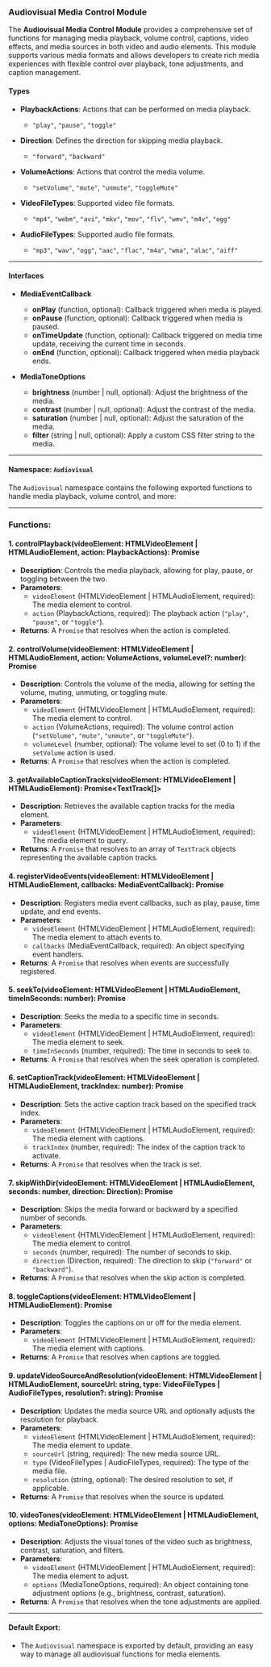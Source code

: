 ### Audiovisual Media Control Module

The **Audiovisual Media Control Module** provides a comprehensive set of functions for managing media playback, volume control, captions, video effects, and media sources in both video and audio elements. This module supports various media formats and allows developers to create rich media experiences with flexible control over playback, tone adjustments, and caption management.

#### Types

- **PlaybackActions**: Actions that can be performed on media playback.
  - `"play"`, `"pause"`, `"toggle"`
  
- **Direction**: Defines the direction for skipping media playback.
  - `"forward"`, `"backward"`
  
- **VolumeActions**: Actions that control the media volume.
  - `"setVolume"`, `"mute"`, `"unmute"`, `"toggleMute"`
  
- **VideoFileTypes**: Supported video file formats.
  - `"mp4"`, `"webm"`, `"avi"`, `"mkv"`, `"mov"`, `"flv"`, `"wmv"`, `"m4v"`, `"ogg"`
  
- **AudioFileTypes**: Supported audio file formats.
  - `"mp3"`, `"wav"`, `"ogg"`, `"aac"`, `"flac"`, `"m4a"`, `"wma"`, `"alac"`, `"aiff"`

---

#### Interfaces

- **MediaEventCallback**
  - **onPlay** (function, optional): Callback triggered when media is played.
  - **onPause** (function, optional): Callback triggered when media is paused.
  - **onTimeUpdate** (function, optional): Callback triggered on media time update, receiving the current time in seconds.
  - **onEnd** (function, optional): Callback triggered when media playback ends.

- **MediaToneOptions**
  - **brightness** (number | null, optional): Adjust the brightness of the media.
  - **contrast** (number | null, optional): Adjust the contrast of the media.
  - **saturation** (number | null, optional): Adjust the saturation of the media.
  - **filter** (string | null, optional): Apply a custom CSS filter string to the media.

---

#### Namespace: `Audiovisual`

The `Audiovisual` namespace contains the following exported functions to handle media playback, volume control, and more:

---

### **Functions:**

#### **1. controlPlayback(videoElement: HTMLVideoElement | HTMLAudioElement, action: PlaybackActions): Promise<void>**
- **Description**: Controls the media playback, allowing for play, pause, or toggling between the two.
- **Parameters**:
  - `videoElement` (HTMLVideoElement | HTMLAudioElement, required): The media element to control.
  - `action` (PlaybackActions, required): The playback action (`"play"`, `"pause"`, or `"toggle"`).
- **Returns**: A `Promise` that resolves when the action is completed.

#### **2. controlVolume(videoElement: HTMLVideoElement | HTMLAudioElement, action: VolumeActions, volumeLevel?: number): Promise<void>**
- **Description**: Controls the volume of the media, allowing for setting the volume, muting, unmuting, or toggling mute.
- **Parameters**:
  - `videoElement` (HTMLVideoElement | HTMLAudioElement, required): The media element to control.
  - `action` (VolumeActions, required): The volume control action (`"setVolume"`, `"mute"`, `"unmute"`, or `"toggleMute"`).
  - `volumeLevel` (number, optional): The volume level to set (0 to 1) if the `setVolume` action is used.
- **Returns**: A `Promise` that resolves when the action is completed.

#### **3. getAvailableCaptionTracks(videoElement: HTMLVideoElement | HTMLAudioElement): Promise<TextTrack[]>**
- **Description**: Retrieves the available caption tracks for the media element.
- **Parameters**:
  - `videoElement` (HTMLVideoElement | HTMLAudioElement, required): The media element to query.
- **Returns**: A `Promise` that resolves to an array of `TextTrack` objects representing the available caption tracks.

#### **4. registerVideoEvents(videoElement: HTMLVideoElement | HTMLAudioElement, callbacks: MediaEventCallback): Promise<void>**
- **Description**: Registers media event callbacks, such as play, pause, time update, and end events.
- **Parameters**:
  - `videoElement` (HTMLVideoElement | HTMLAudioElement, required): The media element to attach events to.
  - `callbacks` (MediaEventCallback, required): An object specifying event handlers.
- **Returns**: A `Promise` that resolves when events are successfully registered.

#### **5. seekTo(videoElement: HTMLVideoElement | HTMLAudioElement, timeInSeconds: number): Promise<void>**
- **Description**: Seeks the media to a specific time in seconds.
- **Parameters**:
  - `videoElement` (HTMLVideoElement | HTMLAudioElement, required): The media element to seek.
  - `timeInSeconds` (number, required): The time in seconds to seek to.
- **Returns**: A `Promise` that resolves when the seek operation is completed.

#### **6. setCaptionTrack(videoElement: HTMLVideoElement | HTMLAudioElement, trackIndex: number): Promise<void>**
- **Description**: Sets the active caption track based on the specified track index.
- **Parameters**:
  - `videoElement` (HTMLVideoElement | HTMLAudioElement, required): The media element with captions.
  - `trackIndex` (number, required): The index of the caption track to activate.
- **Returns**: A `Promise` that resolves when the track is set.

#### **7. skipWithDir(videoElement: HTMLVideoElement | HTMLAudioElement, seconds: number, direction: Direction): Promise<void>**
- **Description**: Skips the media forward or backward by a specified number of seconds.
- **Parameters**:
  - `videoElement` (HTMLVideoElement | HTMLAudioElement, required): The media element to control.
  - `seconds` (number, required): The number of seconds to skip.
  - `direction` (Direction, required): The direction to skip (`"forward"` or `"backward"`).
- **Returns**: A `Promise` that resolves when the skip action is completed.

#### **8. toggleCaptions(videoElement: HTMLVideoElement | HTMLAudioElement): Promise<void>**
- **Description**: Toggles the captions on or off for the media element.
- **Parameters**:
  - `videoElement` (HTMLVideoElement | HTMLAudioElement, required): The media element with captions.
- **Returns**: A `Promise` that resolves when captions are toggled.

#### **9. updateVideoSourceAndResolution(videoElement: HTMLVideoElement | HTMLAudioElement, sourceUrl: string, type: VideoFileTypes | AudioFileTypes, resolution?: string): Promise<void>**
- **Description**: Updates the media source URL and optionally adjusts the resolution for playback.
- **Parameters**:
  - `videoElement` (HTMLVideoElement | HTMLAudioElement, required): The media element to update.
  - `sourceUrl` (string, required): The new media source URL.
  - `type` (VideoFileTypes | AudioFileTypes, required): The type of the media file.
  - `resolution` (string, optional): The desired resolution to set, if applicable.
- **Returns**: A `Promise` that resolves when the source is updated.

#### **10. videoTones(videoElement: HTMLVideoElement | HTMLAudioElement, options: MediaToneOptions): Promise<void>**
- **Description**: Adjusts the visual tones of the video such as brightness, contrast, saturation, and filters.
- **Parameters**:
  - `videoElement` (HTMLVideoElement | HTMLAudioElement, required): The media element to adjust.
  - `options` (MediaToneOptions, required): An object containing tone adjustment options (e.g., brightness, contrast, saturation).
- **Returns**: A `Promise` that resolves when the tone adjustments are applied.

---

#### Default Export:
- The `Audiovisual` namespace is exported by default, providing an easy way to manage all audiovisual functions for media elements.